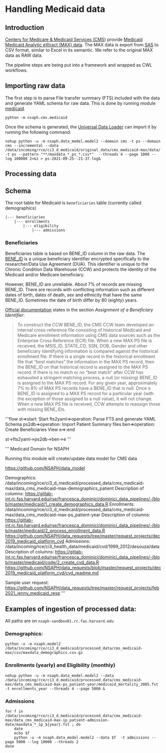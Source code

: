# Handling Medicaid data

## Introduction

[Centers for Medicare & Medicaid Services (CMS)](https://www.cms.gov/) 
provide 
[Medicaid Medicaid Analytic eXtract (MAX) data](https://www.cms.gov/Research-Statistics-Data-and-Systems/Computer-Data-and-Systems/MedicaidDataSourcesGenInfo/MAXGeneralInformation). 
The MAX data is export from 
[SAS](https://www.sas.com/en_us/software/stat.html) 
to CSV format, similar to Excel in its semantic. 
We refer to the original MAX data as RAW data.

The pipeline steps are being put into a framework and wrapped
as CWL workflows.

## Importing raw data   

The first step is to parse File transfer summary (FTS)
included with the data and generate YAML schema for
raw data. This is done by running module 
[medicaid](../src/python/nsaph/cms/medicaid.py).
                                                       
    pyhton -m nsaph.cms.medicaid

Once the schema is generated, the 
[Universal Data Loader](Datamodels.md) can import it
by running the following command:

    nohup python -u -m nsaph.data_model.model2 --domain cms -t ps --domain cms --incremental --data /data/incoming/rce/ci3_d_medicaid/original_data/cms_medicaid-max/data/  -t ps --pattern "**/maxdata_*_ps_*.csv*"  --threads 4 --page 1000 --log 100000 2>&1 > ps-2021-09-25--21-37.log&


## Processing data

## Schema

The root table for Medicaid is `beneficiaries` table (currently
called demographics)

    |--- beneficiaries
        |--- enrollments
            |--- eligibility
                |--- admissions


### Beneficiaries

Beneficiaries table is based on BENE_ID column in the raw data.
The [BENE_ID](https://resdac.org/cms-data/variables/encrypted-723-ccw-beneficiary-id) 
is a unique beneficiary identifier encrypted 
specifically to the researcher/Data Use Agreement (DUA). 
This identifier is unique to the Chronic Condition 
Data Warehouse (CCW) and protects the identity of the 
Medicaid and/or Medicare beneficiary.

However, BENE_ID are unreliable. About 7% of records are missing 
BENE_ID. There are records with conflicting information such
as different dates of birth, dates of death, sex and ethnicity
that have the same BENE_ID. Sometimes the date of birth differ 
by 80 (eighty) years.

[Official documentation](https://www2.ccwdata.org/documents/10280/19002246/ccw-max-user-guide.pdf)
states in the section _Assignment of a Beneficiary Identifier_:

>To construct the CCW BENE_ID, the CMS CCW team developed an internal cross-reference file
consisting of historical Medicaid and Medicare enrollment information using CMS data sources
such as the Enterprise Cross Reference (ECR) file. When a new MAX PS file is received, the
MSIS_ID, STATE_CD, SSN, DOB, Gender and other beneficiary identifying information is compared
against the historical enrollment file. If there is a single record in the historical enrollment file
that “best matches” the information in the MAX PS record, then the BENE_ID on that historical
record is assigned to the MAX PS record. If there is no match or no “best match” after CCW has
exhausted a stringent matching process, a null (or missing) BENE_ID is assigned to the MAX PS
record. For any given year, approximately 7% to 8% of MAX PS records have a BENE_ID that is
null. Once a BENE_ID is assigned to a MAX PS record for a particular year (with the exception of
those assigned to a null value), it will not change. When a new MAX PS file is received, CCW
attempts to reassign those with missing BENE_IDs.


                                          
'''flow
st=>start: Start
fts2yaml=>operation: Parse FTS and generate YAML Schema
ps2db=>operation: Import Patient Summary files
ben=>operation: Create Beneficiaries View 
e=>:end

st->fts2yaml->ps2db->ben->e
'''


'''
Medicaid Domain for NSAPH

Running this module will create/update data model for CMS data

https://github.com/NSAPH/data_model

Demographics:   /data/incoming/rce/ci3_d_medicaid/processed_data/cms_medicaid-max/data_cms_medicaid-max-demographics_patient
Description of columns:
https://gitlab-int.rc.fas.harvard.edu/rse/francesca_dominici/dominici_data_pipelines/-/blob/master/medicaid/1_create_demographics_data.R
Enrollments:    /data/incoming/rce/ci3_d_medicaid/processed_data/cms_medicaid-max/data_cms_medicaid-max-ps_patient-year
Description of columns:
https://gitlab-int.rc.fas.harvard.edu/rse/francesca_dominici/dominici_data_pipelines/-/blob/master/medicaid/2_process_enrollment_data.R
https://github.com/NSAPH/data_requests/tree/master/request_projects/dec2019_medicaid_platform_cvd
Admissions:     /data/incoming/rce/ci3_health_data/medicaid/cvd/1999_2012/desouza/data
Description of columns:
https://gitlab-int.rc.fas.harvard.edu/rse/francesca_dominici/dominici_data_pipelines/-/blob/master/medicaid/code/2_create_cvd_data.R
https://github.com/NSAPH/data_requests/blob/master/request_projects/dec2019_medicaid_platform_cvd/cvd_readme.md

Sample user request: https://github.com/NSAPH/data_requests/tree/master/request_projects/feb2021_jenny_medicaid_resp
'''

## Examples of ingestion of processed data:

All paths are on `nsaph-sandbox01.rc.fas.harvard.edu`

### Demographics:

    python -u -m nsaph.model2 /data/incoming/rce/ci3_d_medicaid/processed_data/cms_medicaid-max/csv/maxdata_demographics.csv.gz

### Enrollments (yearly) and Eligibility (monthly)

    nohup python -u -m nsaph.data_model.model2 --data /data/incoming/rce/ci3_d_medicaid/processed_data/cms_medicaid-max/data_cms_medicaid-max-ps_patient-year/medicaid_mortality_2005.fst -t enrollments_year --threads 4 --page 5000 &

### Admissions

    for f in /data/incoming/rce/ci3_d_medicaid/processed_data/cms_medicaid-max/data_cms_medicaid-max-ip_patient-admission-date/maxdata_*_ip_${year}.fst ; do 
	    date
	    echo $f
	    python -u -m nsaph.data_model.model2 --data $f  -t admissions --page 5000 --log 10000 --threads 2
    done

